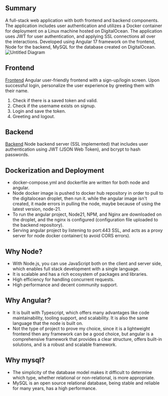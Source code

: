 ## Summary 
A full-stack web application with both frontend and backend components. The application includes user authentication and utilizes a Docker container for deployment on a Linux machine hosted on DigitalOcean.
The application uses JWT for user authentication, and applying SSL connections all over the interactions.
Developed using Angular 17 framework on the frontend, Node for the backend, MySQL for the database created on DigitalOcean.
![Untitled Diagram](https://github.com/husayn0/backend/assets/160388694/24fdfb62-74ea-45f6-8515-503f5472502f)

## Frontend
[Frontend](https://github.com/husayn0/frontend)
Angular user-friendly frontend with a sign-up/login screen. Upon successful login, personalize the user experience by greeting them with their name.

1. Check if there is a saved token and valid.
2. Check if the username exists on signup.
3. Login and save the token.
4. Greeting and logout.

## Backend
[Backend](https://github.com/husayn0/backend)
Node backend server (SSL implemented) that includes user authentication using JWT (JSON Web Token), and bcrypt to hash passwords.

## Dockerization and Deployment
- docker-compose.yml and dockerfile are written for both node and angular.
- Node docker image is pushed to docker hub repository in order to pull to the digitalocean droplet, then run it. while the angular image isn't created, it made errors in pulling the node, maybe because of using the latest version, node-21.
- To run the angular project, Node21, NPM, and Nginx are downloaded on the droplet, and the nginx is configured (configuration file uploaded to the backend repository).
- Serving angular project by listening to port:443 SSL, and acts as a proxy server for node docker container( to avoid CORS errors).

## Why Node?
- With Node.js, you can use JavaScript both on the client and server side, which enables full stack development with a single language.
- It is scalable and has a rich ecosystem of packages and libraries.
- High efficiency for handling concurrent requests.
- High performance and decent community support.
  
## Why Angular?
- It is built with Typescript, which offers many advantages like code maintainability, tooling support, and scalability. It is also the same language that the node is built on.
- Not the type of project to prove my choice, since it is a lightweight frontend then any framework can be a good choice, but angular is a comprehensive framework that provides a clear structure, offers built-in solutions, and is a robust and scalable framework.

## Why mysql?
- The simplicity of the database model makes it difficult to determine which type, whether relational or non-relational, is more appropriate.
- MySQL is an open source relational database, being stable and reliable for many years, has a high performance.
